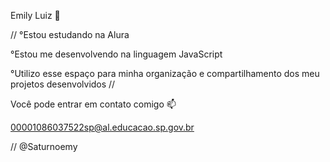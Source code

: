 Emily Luiz 🖤

   //
°Estou estudando na Alura

°Estou me desenvolvendo na linguagem JavaScript

°Utilizo esse espaço para minha organização e compartilhamento dos meu projetos desenvolvidos
     //
     
Você pode entrar em contato comigo 📫

00001086037522sp@al.educacao.sp.gov.br

   //
@Saturnoemy



